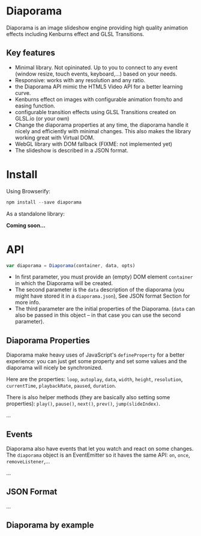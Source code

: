 
Diaporama
=========

Diaporama is an image slideshow engine providing high quality animation effects including Kenburns effect and GLSL Transitions.


Key features
------------

- Minimal library. Not opininated. Up to you to connect to any event (window resize, touch events, keyboard,...) based on your needs.
- Responsive: works with any resolution and any ratio.
- the Diaporama API mimic the HTML5 Video API for a better learning curve.
- Kenburns effect on images with configurable animation from/to and easing function.
- configurable transition effects using GLSL Transitions created on GLSL.io (or your own)
- Change the diaporama properties at any time, the diaporama handle it nicely and efficiently with minimal changes. This also makes the library working great with Virtual DOM.
- WebGL library with DOM fallback (FIXME: not implemented yet)
- The slideshow is described in a JSON format.

Install
=======

Using Browserify:
```javascript
npm install --save diaporama
```

As a standalone library:

**Coming soon...**


API
===

```javascript
var diaporama = Diaporama(container, data, opts)
```

- In first parameter, you must provide an (empty) DOM element `container` in which the Diaporama will be created.
- The second parameter is the `data` description of the diaporama (you might have stored it in a `diaporama.json`), See JSON format Section for more info.
- The third parameter are the initial properties of the Diaporama. (`data` can also be passed in this object – in that case you can use the second parameter).


Diaporama Properties
----------

Diaporama make heavy uses of JavaScript's `defineProperty` for a better experience:
you can just get some property and set some values and the diaporama will nicely be synchronized.

Here are the properties: `loop`, `autoplay`, `data`, `width`, `height`, `resolution`, `currentTime`, `playbackRate`, `paused`, `duration`.

There is also helper methods (they are basically also setting some properties): `play()`, `pause()`, `next()`, `prev()`, `jump(slideIndex)`.

...

Events
------

Diaporama also have events that let you watch and react on some changes. The `diaporama` object is an EventEmitter so it haves the same API: `on`, `once`, `removeListener`,...


...

JSON Format
-----------

...


Diaporama by example
--------------------
